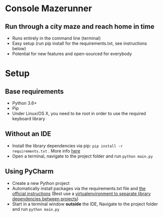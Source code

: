 # Console Mazerunner
## Run through a city maze and reach home in time

- Runs entirely in the command line (terminal)
- Easy setup (run pip install for the requirements.txt, see instructions below)
- Potential for new features and open-sourced for everybody



# Setup

## Base requirements
- Python 3.6+
- Pip
- Under Linux/OS X, you need to be root in order to use the required keyboard library

## Without an IDE
- Install the library dependencies via pip:
  `pip install -r requirements.txt` . More info [here](https://pip.pypa.io/en/stable/user_guide/#requirements-files)
- Open a terminal, navigate to the project folder and run `python main.py`

## Using PyCharm
- Create a new Python project
- Automatically install packages via the requirements.txt file and [the official instructions](https://www.jetbrains.com/help/pycharm/managing-dependencies.html#) (Best use a [virtualenvironment to separate library dependencies between projects](https://www.jetbrains.com/help/idea/creating-virtual-environment.html#))
- Start in a terminal window **outside** the IDE, Navigate to the project folder and run `python main.py`
